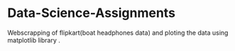 # Data-Science-Assignments
Webscrapping of flipkart(boat headphones data) and ploting the data using matplotlib library .

